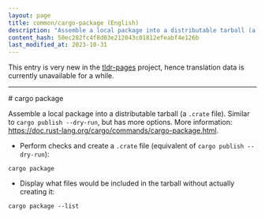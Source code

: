 ```yaml
---
layout: page
title: common/cargo-package (English)
description: "Assemble a local package into a distributable tarball (a `.crate` file)."
content_hash: 50ec282fc4f8d03e212043c01812efeabf4e126b
last_modified_at: 2023-10-31
---
```


This entry is very new in the [tldr-pages](https://github.com/tldr-pages/tldr) project, hence translation data is currently unavailable for a while.

<hr># cargo package

Assemble a local package into a distributable tarball (a `.crate` file).
Similar to `cargo publish --dry-run`, but has more options.
More information: <https://doc.rust-lang.org/cargo/commands/cargo-package.html>.

- Perform checks and create a `.crate` file (equivalent of `cargo publish --dry-run`):

`cargo package`

- Display what files would be included in the tarball without actually creating it:

`cargo package --list`
